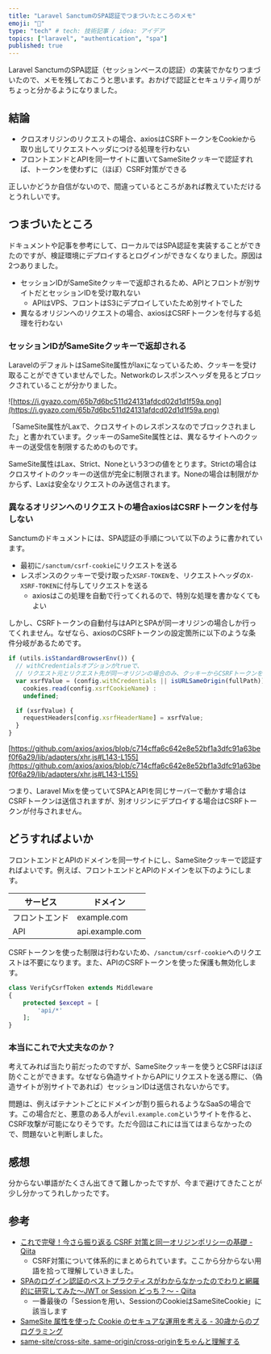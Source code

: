 ```yaml
---
title: "Laravel SanctumのSPA認証でつまづいたところのメモ"
emoji: "👋"
type: "tech" # tech: 技術記事 / idea: アイデア
topics: ["laravel", "authentication", "spa"]
published: true
---
```


Laravel SanctumのSPA認証（セッションベースの認証）の実装でかなりつまづいたので、メモを残しておこうと思います。おかげで認証とセキュリティ周りがちょっと分かるようになりました。

## 結論

- クロスオリジンのリクエストの場合、axiosはCSRFトークンをCookieから取り出してリクエストヘッダにつける処理を行わない
- フロントエンドとAPIを同一サイトに置いてSameSiteクッキーで認証すれば、トークンを使わずに（ほぼ）CSRF対策ができる

正しいかどうか自信がないので、間違っているところがあれば教えていただけるとうれしいです。

## つまづいたところ

ドキュメントや記事を参考にして、ローカルではSPA認証を実装することができたのですが、検証環境にデプロイするとログインができなくなりました。原因は2つありました。

- セッションIDがSameSiteクッキーで返却されるため、APIとフロントが別サイトだとセッションIDを受け取れない
    - APIはVPS、フロントはS3にデプロイしていたため別サイトでした
- 異なるオリジンへのリクエストの場合、axiosはCSRFトークンを付与する処理を行わない

### セッションIDがSameSiteクッキーで返却される

LaravelのデフォルトはSameSite属性がlaxになっているため、クッキーを受け取ることができていませんでした。Networkのレスポンスヘッダを見るとブロックされていることが分かりました。

![https://i.gyazo.com/65b7d6bc511d24131afdcd02d1d1f59a.png](https://i.gyazo.com/65b7d6bc511d24131afdcd02d1d1f59a.png)

「SameSite属性がLaxで、クロスサイトのレスポンスなのでブロックされました」と書かれています。クッキーのSameSite属性とは、異なるサイトへのクッキーの送受信を制限するためのものです。

SameSite属性はLax、Strict、Noneという3つの値をとります。Strictの場合はクロスサイトのクッキーの送信が完全に制限されます。Noneの場合は制限がかからず、Laxは安全なリクエストのみ送信されます。

### 異なるオリジンへのリクエストの場合axiosはCSRFトークンを付与しない

Sanctumのドキュメントには、SPA認証の手順について以下のように書かれています。

- 最初に`/sanctum/csrf-cookie`にリクエストを送る
- レスポンスのクッキーで受け取った`XSRF-TOKEN`を、リクエストヘッダの`X-XSRF-TOKEN`に付与してリクエストを送る
    - axiosはこの処理を自動で行ってくれるので、特別な処理を書かなくてもよい

しかし、CSRFトークンの自動付与はAPIとSPAが同一オリジンの場合しか行ってくれません。なぜなら、axiosのCSRFトークンの設定箇所に以下のような条件分岐があるためです。

```jsx
if (utils.isStandardBrowserEnv()) {
  // withCredentialsオプションがtrueで、
  // リクエスト元とリクエスト先が同一オリジンの場合のみ、クッキーからCSRFトークンを取得する
  var xsrfValue = (config.withCredentials || isURLSameOrigin(fullPath)) && config.xsrfCookieName ?
    cookies.read(config.xsrfCookieName) :
    undefined;

  if (xsrfValue) {
    requestHeaders[config.xsrfHeaderName] = xsrfValue;
  }
}
```

[https://github.com/axios/axios/blob/c714cffa6c642e8e52bf1a3dfc91a63bef0f6a29/lib/adapters/xhr.js#L143-L155](https://github.com/axios/axios/blob/c714cffa6c642e8e52bf1a3dfc91a63bef0f6a29/lib/adapters/xhr.js#L143-L155)

つまり、Laravel Mixを使っていてSPAとAPIを同じサーバーで動かす場合はCSRFトークンは送信されますが、別オリジンにデプロイする場合はCSRFトークンが付与されません。

## どうすればよいか

フロントエンドとAPIのドメインを同一サイトにし、SameSiteクッキーで認証すればよいです。例えば、フロントエンドとAPIのドメインを以下のようにします。

| サービス       | ドメイン        |
| -------------- | --------------- |
| フロントエンド | example.com     |
| API            | api.example.com |

CSRFトークンを使った制限は行わないため、`/sanctum/csrf-cookie`へのリクエストは不要になります。また、APIのCSRFトークンを使った保護も無効化します。

```php
class VerifyCsrfToken extends Middleware
{
    protected $except = [
        'api/*'
    ];
}
```

### 本当にこれで大丈夫なのか？

考えてみれば当たり前だったのですが、SameSiteクッキーを使うとCSRFはほぼ防ぐことができます。なぜなら偽造サイトからAPIにリクエストを送る際に、（偽造サイトが別サイトであれば）セッションIDは送信されないからです。

問題は、例えばテナントごとにドメインが割り振られるようなSaaSの場合です。この場合だと、悪意のある人が`evil.example.com`というサイトを作ると、CSRF攻撃が可能になりそうです。ただ今回はこれには当てはまらなかったので、問題ないと判断しました。

## 感想

分からない単語がたくさん出てきて難しかったですが、今まで避けてきたことが少し分かってうれしかったです。

## 参考

- [これで完璧！今さら振り返る CSRF 対策と同一オリジンポリシーの基礎 - Qiita](https://qiita.com/mpyw/items/0595f07736cfa5b1f50c#%E3%81%AA%E3%81%9C%E5%9B%BA%E6%9C%89%E3%81%AE-http-%E3%83%98%E3%83%83%E3%83%80%E3%81%A7%E5%AF%BE%E7%AD%96%E3%81%A7%E3%81%8D%E3%82%8B%E3%81%AE%E3%81%8B)
  - CSRF対策について体系的にまとめられています。ここから分からない用語を拾って理解していきました。
- [SPAのログイン認証のベストプラクティスがわからなかったのでわりと網羅的に研究してみた〜JWT or Session どっち？〜 - Qiita](https://qiita.com/Hiro-mi/items/18e00060a0f8654f49d6#session%E3%82%92%E7%94%A8%E3%81%84session%E3%81%AEcookie%E3%81%AFsamesitecookie)
  - 一番最後の「Sessionを用い、SessionのCookieはSameSiteCookie」に該当します
- [SameSite 属性を使った Cookie のセキュアな運用を考える - 30歳からのプログラミング](https://numb86-tech.hatenablog.com/entry/2020/01/26/112607)
- [same-site/cross-site, same-origin/cross-originをちゃんと理解する](https://zenn.dev/agektmr/articles/f8dcd345a88c97)
